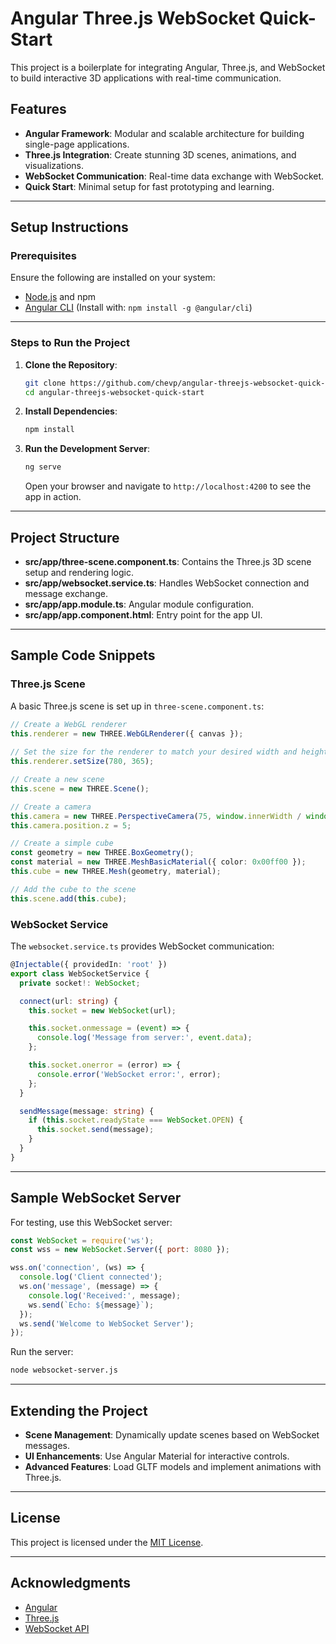 
# Angular Three.js WebSocket Quick-Start

This project is a boilerplate for integrating Angular, Three.js, and WebSocket to build interactive 3D applications with real-time communication.

## Features

- **Angular Framework**: Modular and scalable architecture for building single-page applications.
- **Three.js Integration**: Create stunning 3D scenes, animations, and visualizations.
- **WebSocket Communication**: Real-time data exchange with WebSocket.
- **Quick Start**: Minimal setup for fast prototyping and learning.

---

## Setup Instructions

### Prerequisites

Ensure the following are installed on your system:

- [Node.js](https://nodejs.org/) and npm
- [Angular CLI](https://angular.io/cli) (Install with: `npm install -g @angular/cli`)

---

### Steps to Run the Project

1. **Clone the Repository**:
   ```bash
   git clone https://github.com/chevp/angular-threejs-websocket-quick-start.git
   cd angular-threejs-websocket-quick-start
   ```

2. **Install Dependencies**:
   ```bash
   npm install
   ```

3. **Run the Development Server**:
   ```bash
   ng serve
   ```

   Open your browser and navigate to `http://localhost:4200` to see the app in action.

---

## Project Structure

- **src/app/three-scene.component.ts**: Contains the Three.js 3D scene setup and rendering logic.
- **src/app/websocket.service.ts**: Handles WebSocket connection and message exchange.
- **src/app/app.module.ts**: Angular module configuration.
- **src/app/app.component.html**: Entry point for the app UI.

---

## Sample Code Snippets

### Three.js Scene
A basic Three.js scene is set up in `three-scene.component.ts`:

```typescript
// Create a WebGL renderer
this.renderer = new THREE.WebGLRenderer({ canvas });
    
// Set the size for the renderer to match your desired width and height
this.renderer.setSize(780, 365);

// Create a new scene
this.scene = new THREE.Scene();

// Create a camera
this.camera = new THREE.PerspectiveCamera(75, window.innerWidth / window.innerHeight, 0.1, 1000);
this.camera.position.z = 5;

// Create a simple cube
const geometry = new THREE.BoxGeometry();
const material = new THREE.MeshBasicMaterial({ color: 0x00ff00 });
this.cube = new THREE.Mesh(geometry, material);

// Add the cube to the scene
this.scene.add(this.cube);
```

### WebSocket Service
The `websocket.service.ts` provides WebSocket communication:

```typescript
@Injectable({ providedIn: 'root' })
export class WebSocketService {
  private socket!: WebSocket;

  connect(url: string) {
    this.socket = new WebSocket(url);

    this.socket.onmessage = (event) => {
      console.log('Message from server:', event.data);
    };

    this.socket.onerror = (error) => {
      console.error('WebSocket error:', error);
    };
  }

  sendMessage(message: string) {
    if (this.socket.readyState === WebSocket.OPEN) {
      this.socket.send(message);
    }
  }
}
```

---

## Sample WebSocket Server
For testing, use this WebSocket server:

```javascript
const WebSocket = require('ws');
const wss = new WebSocket.Server({ port: 8080 });

wss.on('connection', (ws) => {
  console.log('Client connected');
  ws.on('message', (message) => {
    console.log('Received:', message);
    ws.send(`Echo: ${message}`);
  });
  ws.send('Welcome to WebSocket Server');
});
```

Run the server:
```bash
node websocket-server.js
```

---

## Extending the Project

- **Scene Management**: Dynamically update scenes based on WebSocket messages.
- **UI Enhancements**: Use Angular Material for interactive controls.
- **Advanced Features**: Load GLTF models and implement animations with Three.js.

---

## License

This project is licensed under the [MIT License](LICENSE).

---

## Acknowledgments

- [Angular](https://angular.io/)
- [Three.js](https://threejs.org/)
- [WebSocket API](https://developer.mozilla.org/en-US/docs/Web/API/WebSocket)


